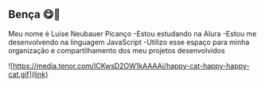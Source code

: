 ## Bença 😋🤙
Meu nome é Luise Neubauer Picanço
-Estou estudando na Alura
-Estou me desenvolvendo na linguagem JavaScript
-Utilizo esse espaço para minha organização e compartilhamento dos meu projetos desenvolvidos

![https://media.tenor.com/lCKwsD2OW1kAAAAi/happy-cat-happy-happy-cat.gif](link)
<!--
**luisecaminhoes/luisecaminhoes** is a ✨ _special_ ✨ repository because its `README.md` (this file) appears on your GitHub profile.

Here are some ideas to get you started:

- 🔭 I’m currently working on ...
- 🌱 I’m currently learning ...
- 👯 I’m looking to collaborate on ...
- 🤔 I’m looking for help with ...
- 💬 Ask me about ...
- 📫 How to reach me: ...
- 😄 Pronouns: ...
- ⚡ Fun fact: ...
-->
